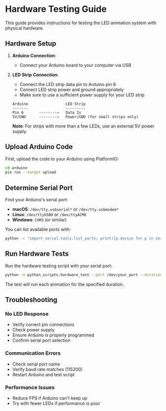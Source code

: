 # Hardware Testing Guide

This guide provides instructions for testing the LED animation system with physical hardware.

## Hardware Setup

1. **Arduino Connection**:
   - Connect your Arduino board to your computer via USB

2. **LED Strip Connection**:
   - Connect the LED strip data pin to Arduino pin 6
   - Connect LED strip power and ground appropriately
   - Make sure to use a sufficient power supply for your LED strip

   ```
   Arduino                 LED Strip
   -------                 ---------
   Pin 6       --------→   Data In
   5V/GND      --------→   Power/GND (for small strips only)
   ```

   **Note**: For strips with more than a few LEDs, use an external 5V power supply.

## Upload Arduino Code

First, upload the code to your Arduino using PlatformIO:

```bash
cd arduino
pio run --target upload
```

## Determine Serial Port

Find your Arduino's serial port:

- **macOS**: `/dev/tty.usbserial*` or `/dev/tty.usbmodem*`
- **Linux**: `/dev/ttyUSB0` or `/dev/ttyACM0`
- **Windows**: `COM3` (or similar)

You can list available ports with:
```bash
python -c "import serial.tools.list_ports; print([p.device for p in serial.tools.list_ports.comports()])"
```

## Run Hardware Tests

Run the hardware testing script with your serial port:

```bash
python -m python_scripts.hardware_test --port /dev/your_port --duration 3 --fps 30
```

The test will run each animation for the specified duration.

## Troubleshooting

### No LED Response
- Verify correct pin connections
- Check power supply
- Ensure Arduino is properly programmed
- Confirm serial port selection

### Communication Errors
- Check serial port name
- Verify baud rate matches (115200)
- Restart Arduino and test script

### Performance Issues
- Reduce FPS if Arduino can't keep up
- Try with fewer LEDs if performance is poor 